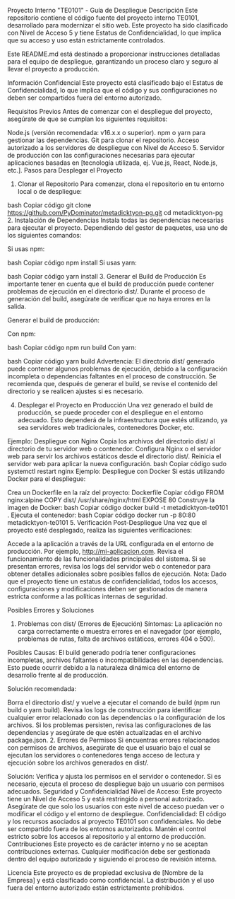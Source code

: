 Proyecto Interno "TE0101" - Guía de Despliegue
Descripción
Este repositorio contiene el código fuente del proyecto interno TE0101, desarrollado para modernizar el sitio web. Este proyecto ha sido clasificado con Nivel de Acceso 5 y tiene Estatus de Confidencialidad, lo que implica que su acceso y uso están estrictamente controlados.

Este README.md está destinado a proporcionar instrucciones detalladas para el equipo de despliegue, garantizando un proceso claro y seguro al llevar el proyecto a producción.

Información Confidencial
Este proyecto está clasificado bajo el Estatus de Confidencialidad, lo que implica que el código y sus configuraciones no deben ser compartidos fuera del entorno autorizado.

Requisitos Previos
Antes de comenzar con el despliegue del proyecto, asegúrate de que se cumplan los siguientes requisitos:

Node.js (versión recomendada: v16.x.x o superior).
npm o yarn para gestionar las dependencias.
Git para clonar el repositorio.
Acceso autorizado a los servidores de despliegue con Nivel de Acceso 5.
Servidor de producción con las configuraciones necesarias para ejecutar aplicaciones basadas en [tecnología utilizada, ej. Vue.js, React, Node.js, etc.].
Pasos para Desplegar el Proyecto
1. Clonar el Repositorio
Para comenzar, clona el repositorio en tu entorno local o de despliegue:

bash
Copiar código
git clone https://github.com/PyDominator/metadicktyon-pg.git
cd metadicktyon-pg
2. Instalación de Dependencias
Instala todas las dependencias necesarias para ejecutar el proyecto. Dependiendo del gestor de paquetes, usa uno de los siguientes comandos:

Si usas npm:

bash
Copiar código
npm install
Si usas yarn:

bash
Copiar código
yarn install
3. Generar el Build de Producción
Es importante tener en cuenta que el build de producción puede contener problemas de ejecución en el directorio dist/. Durante el proceso de generación del build, asegúrate de verificar que no haya errores en la salida.

Generar el build de producción:

Con npm:

bash
Copiar código
npm run build
Con yarn:

bash
Copiar código
yarn build
Advertencia: El directorio dist/ generado puede contener algunos problemas de ejecución, debido a la configuración incompleta o dependencias faltantes en el proceso de construcción. Se recomienda que, después de generar el build, se revise el contenido del directorio y se realicen ajustes si es necesario.

4. Desplegar el Proyecto en Producción
Una vez generado el build de producción, se puede proceder con el despliegue en el entorno adecuado. Esto dependerá de la infraestructura que estés utilizando, ya sea servidores web tradicionales, contenedores Docker, etc.

Ejemplo: Despliegue con Nginx
Copia los archivos del directorio dist/ al directorio de tu servidor web o contenedor.
Configura Nginx o el servidor web para servir los archivos estáticos desde el directorio dist/.
Reinicia el servidor web para aplicar la nueva configuración.
bash
Copiar código
sudo systemctl restart nginx
Ejemplo: Despliegue con Docker
Si estás utilizando Docker para el despliegue:

Crea un Dockerfile en la raíz del proyecto:
Dockerfile
Copiar código
FROM nginx:alpine
COPY dist/ /usr/share/nginx/html
EXPOSE 80
Construye la imagen de Docker:
bash
Copiar código
docker build -t metadicktyon-te0101 .
Ejecuta el contenedor:
bash
Copiar código
docker run -p 80:80 metadicktyon-te0101
5. Verificación Post-Despliegue
Una vez que el proyecto esté desplegado, realiza las siguientes verificaciones:

Accede a la aplicación a través de la URL configurada en el entorno de producción. Por ejemplo, http://mi-aplicacion.com.
Revisa el funcionamiento de las funcionalidades principales del sistema.
Si se presentan errores, revisa los logs del servidor web o contenedor para obtener detalles adicionales sobre posibles fallos de ejecución.
Nota: Dado que el proyecto tiene un estatus de confidencialidad, todos los accesos, configuraciones y modificaciones deben ser gestionados de manera estricta conforme a las políticas internas de seguridad.

Posibles Errores y Soluciones
1. Problemas con dist/ (Errores de Ejecución)
Síntomas: La aplicación no carga correctamente o muestra errores en el navegador (por ejemplo, problemas de rutas, falta de archivos estáticos, errores 404 o 500).

Posibles Causas: El build generado podría tener configuraciones incompletas, archivos faltantes o incompatibilidades en las dependencias. Esto puede ocurrir debido a la naturaleza dinámica del entorno de desarrollo frente al de producción.

Solución recomendada:

Borra el directorio dist/ y vuelve a ejecutar el comando de build (npm run build o yarn build).
Revisa los logs de construcción para identificar cualquier error relacionado con las dependencias o la configuración de los archivos.
Si los problemas persisten, revisa las configuraciones de las dependencias y asegúrate de que estén actualizadas en el archivo package.json.
2. Errores de Permisos
Si encuentras errores relacionados con permisos de archivos, asegúrate de que el usuario bajo el cual se ejecutan los servidores o contenedores tenga acceso de lectura y ejecución sobre los archivos generados en dist/.

Solución:
Verifica y ajusta los permisos en el servidor o contenedor.
Si es necesario, ejecuta el proceso de despliegue bajo un usuario con permisos adecuados.
Seguridad y Confidencialidad
Nivel de Acceso: Este proyecto tiene un Nivel de Acceso 5 y está restringido a personal autorizado. Asegúrate de que solo los usuarios con este nivel de acceso puedan ver o modificar el código y el entorno de despliegue.
Confidencialidad: El código y los recursos asociados al proyecto TE0101 son confidenciales. No debe ser compartido fuera de los entornos autorizados. Mantén el control estricto sobre los accesos al repositorio y al entorno de producción.
Contribuciones
Este proyecto es de carácter interno y no se aceptan contribuciones externas. Cualquier modificación debe ser gestionada dentro del equipo autorizado y siguiendo el proceso de revisión interna.

Licencia
Este proyecto es de propiedad exclusiva de [Nombre de la Empresa] y está clasificado como confidencial. La distribución y el uso fuera del entorno autorizado están estrictamente prohibidos.


